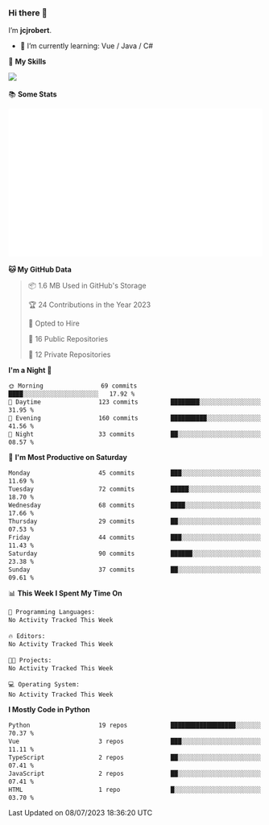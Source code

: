 ### Hi there 👋

I’m **jcjrobert**.

- 🌱 I’m currently learning: Vue / Java / C#

🌟 **My Skills**

![](https://img.shields.io/badge/-Python-3e74a2?style=flat-square&logo=Python&logoColor=fff)

📚 **Some Stats**

![](https://github.com/jcjrobert/github-stats/blob/master/generated/overview.svg)

<!--START_SECTION:waka-->
**🐱 My GitHub Data** 

> 📦 1.6 MB Used in GitHub's Storage 
 > 
> 🏆 24 Contributions in the Year 2023
 > 
> 💼 Opted to Hire
 > 
> 📜 16 Public Repositories 
 > 
> 🔑 12 Private Repositories 
 > 
**I'm a Night 🦉** 

```text
🌞 Morning                69 commits          ████░░░░░░░░░░░░░░░░░░░░░   17.92 % 
🌆 Daytime                123 commits         ████████░░░░░░░░░░░░░░░░░   31.95 % 
🌃 Evening                160 commits         ██████████░░░░░░░░░░░░░░░   41.56 % 
🌙 Night                  33 commits          ██░░░░░░░░░░░░░░░░░░░░░░░   08.57 % 
```
📅 **I'm Most Productive on Saturday** 

```text
Monday                   45 commits          ███░░░░░░░░░░░░░░░░░░░░░░   11.69 % 
Tuesday                  72 commits          █████░░░░░░░░░░░░░░░░░░░░   18.70 % 
Wednesday                68 commits          ████░░░░░░░░░░░░░░░░░░░░░   17.66 % 
Thursday                 29 commits          ██░░░░░░░░░░░░░░░░░░░░░░░   07.53 % 
Friday                   44 commits          ███░░░░░░░░░░░░░░░░░░░░░░   11.43 % 
Saturday                 90 commits          ██████░░░░░░░░░░░░░░░░░░░   23.38 % 
Sunday                   37 commits          ██░░░░░░░░░░░░░░░░░░░░░░░   09.61 % 
```


📊 **This Week I Spent My Time On** 

```text
💬 Programming Languages: 
No Activity Tracked This Week

🔥 Editors: 
No Activity Tracked This Week

🐱‍💻 Projects: 
No Activity Tracked This Week

💻 Operating System: 
No Activity Tracked This Week
```

**I Mostly Code in Python** 

```text
Python                   19 repos            ██████████████████░░░░░░░   70.37 % 
Vue                      3 repos             ███░░░░░░░░░░░░░░░░░░░░░░   11.11 % 
TypeScript               2 repos             ██░░░░░░░░░░░░░░░░░░░░░░░   07.41 % 
JavaScript               2 repos             ██░░░░░░░░░░░░░░░░░░░░░░░   07.41 % 
HTML                     1 repo              █░░░░░░░░░░░░░░░░░░░░░░░░   03.70 % 
```




 Last Updated on 08/07/2023 18:36:20 UTC
<!--END_SECTION:waka-->
